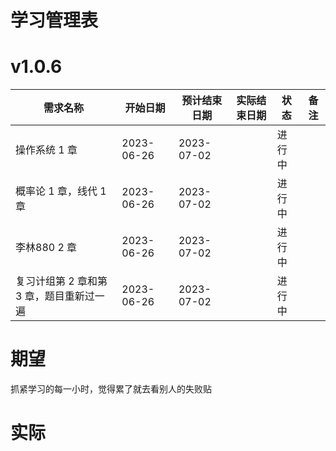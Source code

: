 # 学习管理表

# v1.0.6

| 需求名称      | 开始日期   | 预计结束日期 | 实际结束日期 | 状态   | 备注 |
| ------------- | ---------- | ------------ | ------------ | ------ | ---- |
| 操作系统 1 章   | 2023-06-26 | 2023-07-02   |   | 进行中 |      |
| 概率论 1 章，线代 1 章 | 2023-06-26 | 2023-07-02   |   | 进行中 |      |
| 李林880 2 章 | 2023-06-26 | 2023-07-02   |   | 进行中 |      |
| 复习计组第 2 章和第 3 章，题目重新过一遍 | 2023-06-26 | 2023-07-02   |   | 进行中 |      |

# 期望

抓紧学习的每一小时，觉得累了就去看别人的失败贴

# 实际

